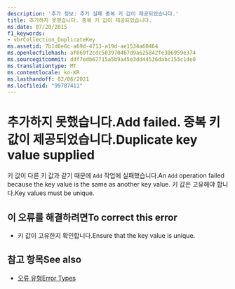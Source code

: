 ```yaml
---
description: '추가 정보: 추가 실패 중복 키 값이 제공되었습니다.'
title: 추가하지 못했습니다. 중복 키 값이 제공되었습니다.
ms.date: 07/20/2015
f1_keywords:
- vbrCollection_DuplicateKey
ms.assetid: 7b1d6e6c-a69d-4713-a19d-ae1534a60464
ms.openlocfilehash: af669f2cdc503970467d9a625842fe306959e374
ms.sourcegitcommit: ddf7edb67715a5b9a45e3dd44536dabc153c1de0
ms.translationtype: MT
ms.contentlocale: ko-KR
ms.lasthandoff: 02/06/2021
ms.locfileid: "99787411"
---
```

# <a name="add-failed-duplicate-key-value-supplied"></a><span data-ttu-id="1c19c-105">추가하지 못했습니다.</span><span class="sxs-lookup"><span data-stu-id="1c19c-105">Add failed.</span></span> <span data-ttu-id="1c19c-106">중복 키 값이 제공되었습니다.</span><span class="sxs-lookup"><span data-stu-id="1c19c-106">Duplicate key value supplied</span></span>

<span data-ttu-id="1c19c-107">키 값이 다른 키 값과 같기 때문에 `Add` 작업에 실패했습니다.</span><span class="sxs-lookup"><span data-stu-id="1c19c-107">An `Add` operation failed because the key value is the same as another key value.</span></span> <span data-ttu-id="1c19c-108">키 값은 고유해야 합니다.</span><span class="sxs-lookup"><span data-stu-id="1c19c-108">Key values must be unique.</span></span>  
  
## <a name="to-correct-this-error"></a><span data-ttu-id="1c19c-109">이 오류를 해결하려면</span><span class="sxs-lookup"><span data-stu-id="1c19c-109">To correct this error</span></span>  
  
- <span data-ttu-id="1c19c-110">키 값이 고유한지 확인합니다.</span><span class="sxs-lookup"><span data-stu-id="1c19c-110">Ensure that the key value is unique.</span></span>  
  
## <a name="see-also"></a><span data-ttu-id="1c19c-111">참고 항목</span><span class="sxs-lookup"><span data-stu-id="1c19c-111">See also</span></span>

- [<span data-ttu-id="1c19c-112">오류 유형</span><span class="sxs-lookup"><span data-stu-id="1c19c-112">Error Types</span></span>](../programming-guide/language-features/error-types.md)
